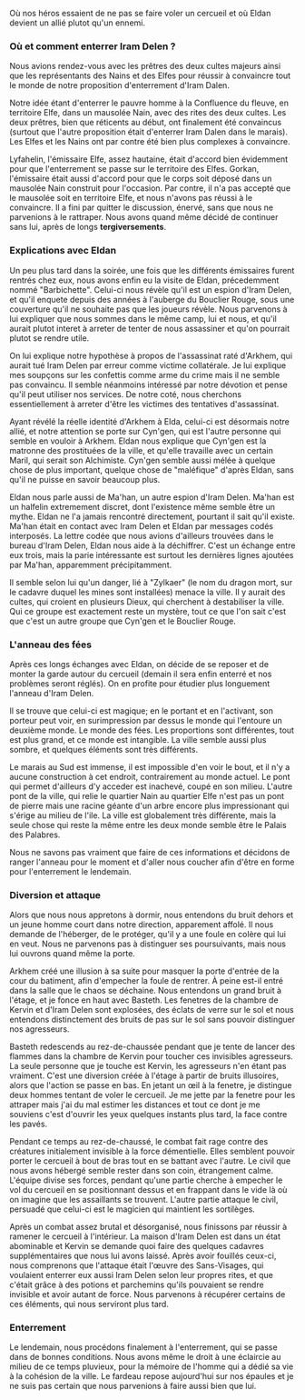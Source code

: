 Où nos héros essaient de ne pas se faire voler un cercueil et où Eldan devient
un allié plutot qu'un ennemi.

###  Où et comment enterrer Iram Delen ?

Nous avions rendez-vous avec les prêtres des deux cultes majeurs ainsi que les
représentants des Nains et des Elfes pour réussir à convaincre tout le monde de
notre proposition d'enterrement d'Iram Dalen.

Notre idée étant d'enterrer le pauvre homme à la Confluence du fleuve, en
territoire Elfe, dans un mausolée Nain, avec des rites des deux cultes. Les deux
prêtres, bien que réticents au début, ont finalement été convaincus (surtout que
l'autre proposition était d'enterrer Iram Dalen dans le marais). Les Elfes et
les Nains ont par contre été bien plus complexes à convaincre.

Lyfahelin, l'émissaire Elfe, assez hautaine, était d'accord bien évidemment pour
que l'enterrement se passe sur le territoire des Elfes. Gorkan, l'émissaire
était aussi d'accord pour que le corps soit déposé dans un mausolée Nain
construit pour l'occasion. Par contre, il n'a pas accepté que le mausolée soit
en territoire Elfe, et nous n'avons pas réussi à le convaincre. Il a fini par
quitter le discussion, énervé, sans que nous ne parvenions à le rattraper. Nous
avons quand même décidé de continuer sans lui, après de longs
__tergiversements__.

### Explications avec Eldan

Un peu plus tard dans la soirée, une fois que les différents émissaires furent
rentrés chez eux, nous avons enfin eu la visite de Eldan, précedemment nommé
"Barbichette". Celui-ci nous révèle qu'il est un espion d'Iram Delen, et qu'il
enquete depuis des années à l'auberge du Bouclier Rouge, sous une couverture
qu'il ne souhaite pas que les joueurs révèle. Nous parvenons à lui expliquer que
nous sommes dans le même camp, lui et nous, et qu'il aurait plutot interet
à arreter de tenter de nous assassiner et qu'on pourrait plutot se rendre utile.

On lui explique notre hypothèse à propos de l'assassinat raté d'Arkhem, qui
aurait tué Iram Delen par erreur comme victime collatérale. Je lui explique mes
soupçons sur les confettis comme arme du crime mais il ne semble pas convaincu.
Il semble néanmoins intéressé par notre dévotion et pense qu'il peut utiliser
nos services. De notre coté, nous cherchons essentiellement à arreter d'être les
victimes des tentatives d'assassinat.

Ayant révélé la réelle identité d'Arkhem à Elda, celui-ci est désormais notre
allié, et notre attention se porte sur Cyn'gen, qui est l'autre personne qui
semble en vouloir à Arkhem. Eldan nous explique que Cyn'gen est la matronne des
prostituées de la ville, et qu'elle travaille avec un certain Maril, qui serait
son Alchimiste. Cyn'gen semble aussi mélée à quelque chose de plus important,
quelque chose de "maléfique" d'après Eldan, sans qu'il ne puisse en savoir
beaucoup plus.

Eldan nous parle aussi de Ma'han, un autre espion d'Iram Delen. Ma'han est un
halfelin extremement discret, dont l'existence même semble être un mythe.
Eldan ne l'a jamais rencontré directement, pourtant il sait qu'il existe. Ma'han
était en contact avec Iram Delen et Eldan par messages codés interposés. La
lettre codée que nous avions d'ailleurs trouvées dans le bureau d'Iram Delen,
Eldan nous aide à la déchiffrer. C'est un échange entre eux trois, mais la parie
intéressante est surtout les dernières lignes ajoutées par Ma'han, apparemment
précipitamment.

Il semble selon lui qu'un danger, lié à "Zylkaer" (le nom du dragon mort, sur le
cadavre duquel les mines sont installées) menace la ville. Il y aurait des
cultes, qui croient en plusieurs Dieux, qui cherchent à destabiliser la ville.
Qui ce groupe est exactement reste un mystère, tout ce que l'on sait c'est que
c'est un autre groupe que Cyn'gen et le Bouclier Rouge.

### L'anneau des fées

Après ces longs échanges avec Eldan, on décide de se reposer et de monter la
garde autour du cercueil (demain il sera enfin enterré et nos problèmes seront
réglés). On en profite pour étudier plus longuement l'anneau d'Iram Delen.

Il se trouve que celui-ci est magique; en le portant et en l'activant, son
porteur peut voir, en surimpression par dessus le monde qui l'entoure un
deuxième monde. Le monde des fées. Les proportions sont différentes, tout est
plus grand, et ce monde est intangible. La ville semble aussi plus sombre, et
quelques éléments sont très différents.

Le marais au Sud est immense, il est impossible d'en voir le bout, et il n'y
a aucune construction à cet endroit, contrairement au monde actuel. Le pont qui
permet d'ailleurs d'y acceder est inachevé, coupé en son milieu. L'autre pont de
la ville, qui relie le quartier Nain au quartier Elfe n'est pas un pont de
pierre mais une racine géante d'un arbre encore plus impressionant qui s'érige
au milieu de l'ile. La ville est globalement très différente, mais la seule
chose qui reste la même entre les deux monde semble être le Palais des Palabres.

Nous ne savons pas vraiment que faire de ces informations et décidons de ranger
l'anneau pour le moment et d'aller nous coucher afin d'être en forme pour
l'enterrement le lendemain.

### Diversion et attaque

Alors que nous nous appretons à dormir, nous entendons du bruit dehors et un
jeune homme court dans notre direction, apparement affolé. Il nous demande de
l'héberger, de le protéger, qu'il y a une foule en colère qui lui en veut. Nous
ne parvenons pas à distinguer ses poursuivants, mais nous lui ouvrons quand même
la porte.

Arkhem créé une illusion à sa suite pour masquer la porte d'entrée de la cour du
batiment, afin d'empecher la foule de rentrer. À peine est-il entré dans la
salle que le chaos se déchaine. Nous entendons un grand bruit à l'étage, et je
fonce en haut avec Basteth. Les fenetres de la chambre de Kervin et d'Iram Delen
sont explosées, des éclats de verre sur le sol et nous entendons distinctement
des bruits de pas sur le sol sans pouvoir distinguer nos agresseurs.

Basteth redescends au rez-de-chaussée pendant que je tente de lancer des flammes
dans la chambre de Kervin pour toucher ces invisibles agresseurs. La seule
personne que je touche est Kervin, les agresseurs n'en étant pas vraiment. C'est
une diversion créée à l'étage à partir de bruits illusoires, alors que l'action
se passe en bas. En jetant un œil à la fenetre, je distingue deux hommes tentant
de voler le cercueil. Je me jette par la fenetre pour les attraper mais j'ai du
mal estimer les distances et tout ce dont je me souviens c'est d'ouvrir les yeux
quelques instants plus tard, la face contre les pavés.

Pendant ce temps au rez-de-chaussé, le combat fait rage contre des créatures
initialement invisible à la force démentielle. Elles semblent pouvoir porter le
cercueil à bout de bras tout en se battant avec l'autre. Le civil que nous avons
hébergé semble rester dans son coin, étrangement calme. L'équipe divise ses
forces, pendant qu'une partie cherche à empecher le vol du cercueil en se
positionnant dessus et en frappant dans le vide là où on imagine que les
assaillants se trouvent. L'autre partie attaque le civil, persuadé que celui-ci
est le magicien qui maintient les sortilèges.

Après un combat assez brutal et désorganisé, nous finissons par réussir
à ramener le cercueil à l'intérieur. La maison d'Iram Delen est dans un état
abominable et Kervin se demande quoi faire des quelques cadavres supplémentaires
que nous lui avons laissé. Après avoir fouillés ceux-ci, nous comprenons que
l'attaque était l'œuvre des Sans-Visages, qui voulaient enterrer eux aussi Iram
Delen selon leur propres rites, et que c'était grâce à des potions et parchemins
qu'ils pouvaient se rendre invisible et avoir autant de force. Nous parvenons
à récupérer certains de ces éléments, qui nous serviront plus tard.

### Enterrement

Le lendemain, nous procédons finalement à l'enterrement, qui se passe dans de
bonnes conditions. Nous avons même le droit à une éclaircie au milieu de ce
temps pluvieux, pour la mémoire de l'homme qui a dédié sa vie à la cohésion de
la ville. Le fardeau repose aujourd'hui sur nos épaules et je ne suis pas
certain que nous parvenions à faire aussi bien que lui.


